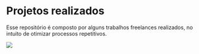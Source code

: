 # Projetos realizados

Esse repositório é composto por alguns trabalhos freelances realizados, no intuito de otimizar processos repetitivos.


<img src="https://ca.slack-edge.com/T04RF492V-U0205HDF9QF-e2dff3688df0-512">
